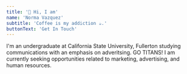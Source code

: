 ```yaml
---
title: '👋 Hi, I am'
name: 'Norma Vazquez'
subtitle: 'Coffee is my addiction ☕.'
buttonText: 'Get In Touch'
---
```


I'm an undergraduate at California State University, Fullerton studying communications with an emphasis on adveritsing. GO TITANS! I am currently seeking opportunities related to marketing, advertising, and human resources.